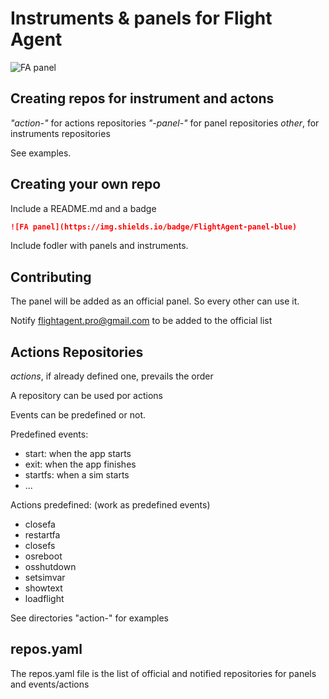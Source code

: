 # Instruments & panels for Flight Agent


![FA panel](https://img.shields.io/badge/FlightAgent-panel-blue)

## Creating repos for instrument and actons

*"action-"* for actions repositories
*"-panel-"* for panel repositories
*other*, for instruments repositories

See examples.

## Creating your own repo

Include a README.md and a badge

``` md
![FA panel](https://img.shields.io/badge/FlightAgent-panel-blue)
```

Include fodler with panels and instruments.

## Contributing

The panel will be added as an official panel. So every other can use it.

Notify flightagent.pro@gmail.com to be added to the official list

## Actions Repositories

*actions*, if already defined one, prevails the order

A repository can be used por actions

Events can be predefined or not.

Predefined events:
 - start: when the app starts
 - exit: when the app finishes
 - startfs: when a sim starts
 - ...

Actions predefined: (work as predefined events)
 - closefa
 - restartfa
 - closefs
 - osreboot
 - osshutdown
 - setsimvar
 - showtext
 - loadflight
 
 See directories "action-" for examples

## repos.yaml

The repos.yaml file is the list of official and notified repositories for panels and events/actions